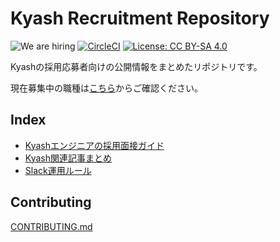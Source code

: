 # Kyash Recruitment Repository

![We are hiring](https://img.shields.io/badge/status-hiring-brightgreen) [![CircleCI](https://circleci.com/gh/Kyash/recruitment.svg?style=svg&circle-token=381e21f48b46515a41d5a0db30a92faa7f0c1ef2)](https://circleci.com/gh/Kyash/recruitment) [![License: CC BY-SA 4.0](https://img.shields.io/badge/License-CC%20BY--SA%204.0-lightgrey.svg)](http://creativecommons.org/licenses/by-sa/4.0/)

Kyashの採用応募者向けの公開情報をまとめたリポジトリです。

現在募集中の職種は[こちら](https://open.talentio.com/1/c/kyash/requisitions/232)からご確認ください。

## Index

- [Kyashエンジニアの採用面接ガイド](https://github.com/Kyash/recruitment/blob/master/interview_guide_engineer.md)
- [Kyash関連記事まとめ](https://github.com/Kyash/recruitment/blob/master/articles.md)
- [Slack運用ルール](https://github.com/Kyash/recruitment/blob/master/slack_rules.md)

## Contributing

[CONTRIBUTING.md](https://github.com/Kyash/recruitment/blob/master/CONTRIBUTING.md)

